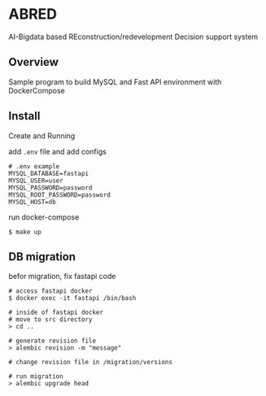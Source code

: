 # ABRED
 AI-Bigdata based REconstruction/redevelopment Decision support system

## Overview
Sample program to build MySQL and Fast API environment with DockerCompose

## Install
Create and Running

add `.env` file and add configs 
```
# .env example
MYSQL_DATABASE=fastapi
MYSQL_USER=user
MYSQL_PASSWORD=password
MYSQL_ROOT_PASSWORD=password
MYSQL_HOST=db
```

run docker-compose
```
$ make up
```

## DB migration  
befor migration, fix fastapi code

```
# access fastapi docker
$ docker exec -it fastapi /bin/bash

# inside of fastapi docker
# move to src directory
> cd ..

# generate revision file
> alembic revision -m "message"

# change revision file in /migration/versions

# run migration
> alembic upgrade head

```
